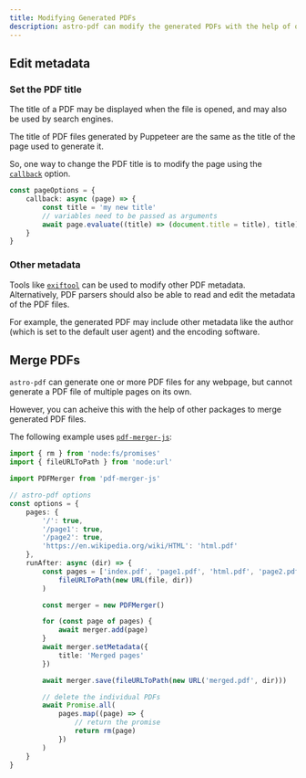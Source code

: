 ```yaml
---
title: Modifying Generated PDFs
description: astro-pdf can modify the generated PDFs with the help of other tools. For example, to set the title or other metadata, or to merge multiple PDF files into one.
---
```


## Edit metadata

### Set the PDF title

The title of a PDF may be displayed when the file is opened, and may also be used by search engines.

The title of PDF files generated by Puppeteer are the same as the title of the page used to generate it.

So, one way to change the PDF title is to modify the page using the [`callback`](reference/pageoptions#callback) option.

```ts
const pageOptions = {
    callback: async (page) => {
        const title = 'my new title'
        // variables need to be passed as arguments
        await page.evaluate((title) => (document.title = title), title)
    }
}
```

### Other metadata

Tools like [`exiftool`](https://exiftool.org) can be used to modify other PDF metadata.
Alternatively, PDF parsers should also be able to read and edit the metadata of the PDF files.

For example, the generated PDF may include other metadata like the author (which is set to the default user agent) and the encoding software.

## Merge PDFs

`astro-pdf` can generate one or more PDF files for any webpage, but cannot generate a PDF file of multiple pages on its own.

However, you can acheive this with the help of other packages to merge generated PDF files.

The following example uses [`pdf-merger-js`](https://github.com/nbesli/pdf-merger-js):

```ts
import { rm } from 'node:fs/promises'
import { fileURLToPath } from 'node:url'

import PDFMerger from 'pdf-merger-js'

// astro-pdf options
const options = {
    pages: {
        '/': true,
        '/page1': true,
        '/page2': true,
        'https://en.wikipedia.org/wiki/HTML': 'html.pdf'
    },
    runAfter: async (dir) => {
        const pages = ['index.pdf', 'page1.pdf', 'html.pdf', 'page2.pdf'].map((file) =>
            fileURLToPath(new URL(file, dir))
        )

        const merger = new PDFMerger()

        for (const page of pages) {
            await merger.add(page)
        }
        await merger.setMetadata({
            title: 'Merged pages'
        })

        await merger.save(fileURLToPath(new URL('merged.pdf', dir)))

        // delete the individual PDFs
        await Promise.all(
            pages.map((page) => {
                // return the promise
                return rm(page)
            })
        )
    }
}
```
